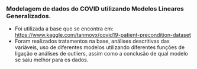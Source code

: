 ### Modelagem de dados do COVID utilizando Modelos Lineares Generalizados.

- Foi utilizada a base que se encontra em: https://www.kaggle.com/tanmoyx/covid19-patient-precondition-dataset
- Foram realizados tratamentos na base, análises descritivas das variáveis, uso de diferentes modelos utilizando diferentes funções de ligação e análises de outliers, assim como a conclusão de qual modelo se saiu melhor para os dados.
